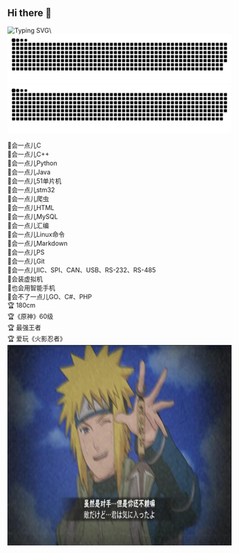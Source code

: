 ## Hi there 👋
![Typing SVG](https://readme-typing-svg.demolab.com/?lines=Talk+is+cheap+,+show+me+the+code!)\
![暗色](https://raw.githubusercontent.com/TuTouBird/TuTouBird/output/github-contribution-grid-snake-dark.svg)
![亮色](https://raw.githubusercontent.com/TuTouBird/TuTouBird/output/github-contribution-grid-snake.svg)

🍎会一点儿C\
🍎会一点儿C++\
🍎会一点儿Python\
🍎会一点儿Java\
🍎会一点儿51单片机\
🍎会一点儿stm32\
🍎会一点儿爬虫\
🍎会一点儿HTML\
🍎会一点儿MySQL\
🍎会一点儿汇编\
🍎会一点儿Linux命令\
🍎会一点儿Markdown\
🍎会一点儿PS\
🍎会一点儿Git\
🍎会一点儿IIC、SPI、CAN、USB、RS-232、RS-485\
🍎会装虚拟机\
🍎也会用智能手机\
🍎会不了一点儿GO、C#、PHP\
:trophy: 180cm\
:trophy:《原神》60级 \
:trophy: 最强王者\
:trophy: 爱玩《火影忍者》\
<img src=奥义图.jpg width=800 height=450 />
